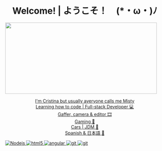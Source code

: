 <h1 align= "center"><b>Welcome! | ようこそ！　(*・ω・)ﾉ</b></h1>
<div>
    <img src="https://giphy.com/embed/Uz4cDaGXPxeuY" width="480" height="225" frameBorder="0" class="giphy-embed" allowFullScreen></iframe><p><a href="https://giphy.com/gifs/studio-ghibli-spirited-away-Uz4cDaGXPxeuY">
</div>
<div>
    <p align= "center">I'm Cristina but usually averyone calls me Misty<br>
    Learning how to code | Full-stack Developer 💻<br>
    Gaffer, camera & editor ​🎞️<br>
    Gaming 👾​<br>
    Cars | JDM 🔰​<br>
    Spanish & 日本語 💬
    ​</p>
</div>
<div>
    <p>
    <img alt="Nodejs" src="https://img.shields.io/badge/-Nodejs-43853d?style=flat-square&logo=Node.js&logoColor=white" />
     <img alt="html5" src="https://img.shields.io/badge/-HTML5-E34F26?style=flat-square&logo=html5&logoColor=white" />
     <img alt="angular" src="https://img.shields.io/badge/-Angular-DD0031?style=flat-square&logo=angular&logoColor=white" />
     <img alt="git" src="https://img.shields.io/badge/-Git-F05032?style=flat-square&logo=git&logoColor=white" />
     <img alt="git" src="https://img.shields.io/badge/-Git-F05032?style=flat-square&logo=git&logoColor=white" />
     </p>
</div>